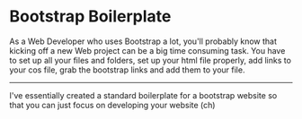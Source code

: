 # Bootstrap Boilerplate
As a Web Developer who uses Bootstrap a lot, you'll probably know that kicking off a new Web project can be a big time consuming task. You have to set up all your files and folders, set up your html file properly, add links to your cos file, grab the bootstrap links and add them to your file. 
- -  - 
I've essentially created a standard boilerplate for a bootstrap website so that you can just focus on developing your website 
(ch)
